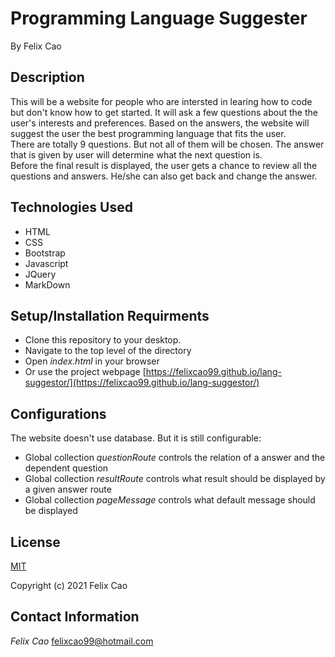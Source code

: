 # Programming Language Suggester #

By Felix Cao

## Description ##
This will be a website for people who are intersted in learing how to code but don't know how to get started. It will ask a few questions about the the user's interests and preferences. Based on the answers, the website will suggest the user the best programming language that fits the user.  
There are totally 9 questions. But not all of them will be chosen. The answer that is given by user will determine what the next question is.  
Before the final result is displayed, the user gets a chance to review all the questions and answers. He/she can also get back and change the answer.

## Technologies Used ##
* HTML
* CSS
* Bootstrap
* Javascript
* JQuery
* MarkDown

## Setup/Installation Requirments ##
* Clone this repository to your desktop.
* Navigate to the top level of the directory
* Open _index.html_ in your browser
* Or use the project webpage [https://felixcao99.github.io/lang-suggestor/](https://felixcao99.github.io/lang-suggestor/)

## Configurations
The website doesn't use database. But it is still configurable:
* Global collection _questionRoute_ controls the relation of a answer and the dependent question
* Global collection _resultRoute_ controls what result should be displayed by a given answer route
* Global collection _pageMessage_ controls what default message should be displayed
  

## License ##
[MIT](https://en.wikipedia.org/wiki/MIT_License)

Copyright (c) 2021 Felix Cao

## Contact Information ##
_Felix Cao_ [felixcao99@hotmail.com](mailto:felixcao99@hotmail.com)